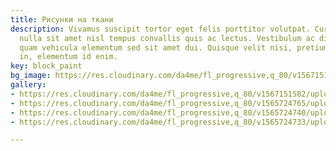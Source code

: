 ```yaml
---
title: Рисунки на ткани
description: Vivamus suscipit tortor eget felis porttitor volutpat. Curabitur non
  nulla sit amet nisl tempus convallis quis ac lectus. Vestibulum ac diam sit amet
  quam vehicula elementum sed sit amet dui. Quisque velit nisi, pretium ut lacinia
  in, elementum id enim.
key: block_paint
bg_image: https://res.cloudinary.com/da4me/fl_progressive,q_80/v1567151582/uploads/kisspng-bird-watercolor-painting-paper-drawing-birds-5a96ddc8be3138.8846130915198366167791_aomcdy.png
gallery:
- https://res.cloudinary.com/da4me/fl_progressive,q_80/v1567151582/uploads/kisspng-bird-watercolor-painting-paper-drawing-birds-5a96ddc8be3138.8846130915198366167791_aomcdy.png
- https://res.cloudinary.com/da4me/fl_progressive,q_80/v1565724765/uploads/IMG_3959_gardiu.jpg
- https://res.cloudinary.com/da4me/fl_progressive,q_80/v1565724740/uploads/IMG_3689_gid4xa.jpg
- https://res.cloudinary.com/da4me/fl_progressive,q_80/v1565724733/uploads/IMG_3592_vhvm64.jpg

---
```


